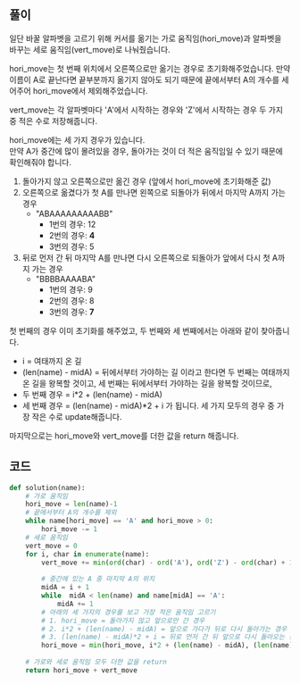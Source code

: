 ## 풀이

일단 바꿀 알파벳을 고르기 위해 커서를 옮기는 가로 움직임(hori_move)과 알파벳을 바꾸는 세로 움직임(vert_move)로 나눠줬습니다.  

hori_move는 첫 번째 위치에서 오른쪽으로만 옮기는 경우로 초기화해주었습니다. 만약 이름이 A로 끝난다면 끝부분까지 옮기지 않아도 되기 때문에 끝에서부터 A의 개수를 세어주어 hori_move에서 제외해주었습니다.

vert_move는 각 알파벳마다 'A'에서 시작하는 경우와 'Z'에서 시작하는 경우 두 가지 중 적은 수로 저장해줍니다.

hori_move에는 세 가지 경우가 있습니다.  
만약 A가 중간에 많이 몰려있을 경우, 돌아가는 것이 더 적은 움직임일 수 있기 때문에 확인해줘야 합니다.

1. 돌아가지 않고 오른쪽으로만 옮긴 경우 (앞에서 hori_move에 초기화해준 값)
2. 오른쪽으로 옮겼다가 첫 A를 만나면 왼쪽으로 되돌아가 뒤에서 마지막 A까지 가는 경우
	- "ABAAAAAAAAABB"
		- 1번의 경우: 12
		- 2번의 경우: **4**
		- 3번의 경우: 5
3. 뒤로 먼저 간 뒤 마지막 A를 만나면 다시 오른쪽으로 되돌아가 앞에서 다시 첫 A까지 가는 경우
	- "BBBBAAAABA"
		- 1번의 경우: 9
		- 2번의 경우: 8
		- 3번의 경우: **7** 

첫 번째의 경우 이미 초기화를 해주었고, 두 번째와 세 번째에서는 아래와 같이 찾아줍니다.  

 - i = 여태까지 온 길
 - (len(name) - midA) = 뒤에서부터 가야하는 길
이라고 한다면 두 번째는 여태까지 온 길을 왕복할 것이고, 세 번째는 뒤에서부터 가야하는 길을 왕복할 것이므로,
 - 두 번째 경우 =  i*2 + (len(name) - midA)
 - 세 번째 경우 = (len(name) - midA)*2 + i
가 됩니다. 세 가지 모두의 경우 중 가장 작은 수로 update해줍니다.  

마지막으로는 hori_move와 vert_move를 더한 값을 return 해줍니다.


## 코드
```python
def solution(name):
    # 가로 움직임
    hori_move = len(name)-1
    # 끝에서부터 A의 개수를 제외
    while name[hori_move] == 'A' and hori_move > 0:
        hori_move -= 1
    # 세로 움직임
    vert_move = 0
    for i, char in enumerate(name):
        vert_move += min(ord(char) - ord('A'), ord('Z') - ord(char) + 1)
        
        # 중간에 있는 A 중 마지막 A의 위치
        midA = i + 1
        while  midA < len(name) and name[midA] == 'A':
            midA += 1
        # 아래의 세 가지의 경우를 보고 가장 적은 움직임 고르기
        # 1. hori_move = 돌아가지 않고 앞으로만 간 경우
        # 2. i*2 + (len(name) - midA) = 앞으로 가다가 뒤로 다시 돌아가는 경우
        # 3. (len(name) - midA)*2 + i = 뒤로 먼저 간 뒤 앞으로 다시 돌아오는 경우
        hori_move = min(hori_move, i*2 + (len(name) - midA), (len(name) - midA)*2 + i)
    
    # 가로와 세로 움직임 모두 더한 값을 return
    return hori_move + vert_move
```